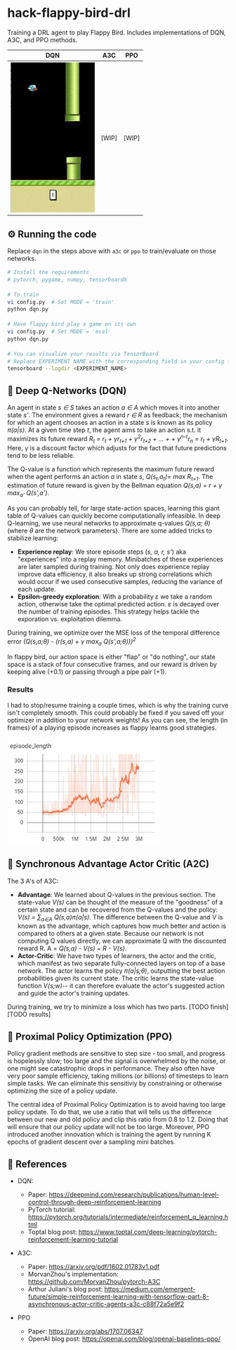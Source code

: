 # hack-flappy-bird-drl 
Training a DRL agent to play Flappy Bird. Includes implementations of DQN, A3C, and PPO methods.

| DQN  | A3C | PPO |
|:------------: |:---------------: |:---------------:|
|![](doc/dqn_demo_compressed.gif) | [WIP] | [WIP] |


## ⚙️ Running the code

Replace `dqn` in the steps above with `a3c` or `ppo` to train/evaluate on those networks. 

```sh
# Install the requirements
# pytorch, pygame, numpy, tensorboardX

# To train
vi config.py  # Set MODE = 'train'
python dqn.py

# Have flappy bird play a game on its own
vi config.py  # Set MODE = 'eval'
python dqn.py

# You can visualize your results via TensorBoard
# Replace EXPERIMENT_NAME with the corresponding field in your config file.
tensorboard --logdir <EXPERIMENT_NAME>
```

## 📌 Deep Q-Networks (DQN)

An agent in state *s ∈ S* takes an action *a ∈ A* which moves it into another state *s'*. The environment gives a reward *r ∈ R* as feedback; the mechanism for which an agent chooses an action in a state *s* is known as its policy *π(a|s)*. At a given time step *t*, the agent aims to take an action s.t. it maximizes its future reward *R<sub>t</sub> = r<sub>t</sub> + γr<sub>t+1</sub> + γ<sup>2</sup>r<sub>t+2</sub> + ... + + γ<sup>n-t</sup>r<sub>n</sub> = r<sub>t</sub> + γR<sub>t+1</sub>*. Here, *γ* is a discount factor which adjusts for the fact that future predictions tend to be less reliable. 

The Q-value is a function which represents the maximum future reward when the agent performs an action *a* in state *s*, *Q(s<sub>t</sub>,a<sub>t</sub>)= max R<sub>t+1</sub>*. The estimation of future reward is given by the Bellman equation *Q(s,a) = r + γ max<sub>a'</sub> Q(s',a')*.

As you can probably tell, for large state-action spaces, learning this giant table of Q-values can quickly become computationally infeasible. In deep Q-learning, we use neural networks to approximate q-values *Q(s,a; θ)* (where *θ* are the network parameters). There are some added tricks to stabilize learning:
- **Experience replay**: We store episode steps (*s, a, r, s'*) aka "experiences" into a replay memory. Minibatches of these experiences are later sampled during training. Not only does experience replay improve data efficiency, it also breaks up strong correlations which would occur if we used consecutive samples, reducing the variance of each update.
- **Epsilon-greedy exploration**: With a probability *ε* we take a random action, otherwise take the optimal predicted action. *ε* is decayed over the number of training episodes. This strategy helps tackle the exporation vs. exploitation dilemma.

During training, we optimize over the MSE loss of the temporal difference error *(Q(s,a;θ) - (r(s,a) + γ max<sub>a</sub> Q(s',a;θ)))<sup>2</sup>*

In flappy bird, our action space is either "flap" or "do nothing", our state space is a stack of four consecutive frames, and our reward is driven by keeping alive (+0.1) or passing through a pipe pair (+1).

### Results

I had to stop/resume training a couple times, which is why the training curve isn't completely smooth. This could probably be fixed if you saved off your optimizer in addition to your network weights! As you can see, the length (in frames) of a playing episode increases as flappy learns good strategies.

![Episode lengths](doc/dqn_eplen.jpg)

## 📌 Synchronous Advantage Actor Critic (A2C)

The 3 A's of A3C:

- **Advantage**: We learned about Q-values in the previous section. The state-value *V(s)* can be thought of the measure of the "goodness" of a certain state and can be recovered from the Q-values and the policy: *V(s) = ∑<sub>a∈A</sub> Q(s,a)π(a|s)*. The difference between the Q-value and V is known as the advantage, which captures how much better and action is compared to others at a given state. Because our network is not computing Q values directly, we can approximate Q with the discounted reward R. A = *Q(s,a) - V(s) ~ R - V(s)*.
- **Actor-Critic**: We have two types of learners, the actor and the critic, which manifest as two separate fully-connected layers on top of a base network. The actor learns the policy *π(a|s;θ)*, outputting the best action probabilities given its current state. The critic learns the state-value function *V(s;w)*-- it can therefore evaluate the actor's suggested action and guide the actor's training updates. 

During training, we try to minimize a loss which has two parts. 
[TODO finish]
[TODO results]

## 📌 Proximal Policy Optimization (PPO) 

Policy gradient methods are sensitive to step size - too small, and progress is hopelessly slow; too large and the signal is overwhelmed by the noise, or one might see catastrophic drops in performance. They also often have very poor sample efficiency, taking millions (or billions) of timesteps to learn simple tasks. We can eliminate this sensitiviy by constraining or otherwise optimizing the size of a policy update.

The central idea of Proximal Policy Optimization is to avoid having too large policy update. To do that, we use a ratio that will tells us the difference between our new and old policy and clip this ratio from 0.8 to 1.2. Doing that will ensure that our policy update will not be too large.
Moreover, PPO introduced another innovation which is training the agent by running K epochs of gradient descent over a sampling mini batches. 

## 📖 References
- DQN: 
    - Paper: https://deepmind.com/research/publications/human-level-control-through-deep-reinforcement-learning
    - PyTorch tutorial: https://pytorch.org/tutorials/intermediate/reinforcement_q_learning.html
    - Toptal blog post: https://www.toptal.com/deep-learning/pytorch-reinforcement-learning-tutorial

- A3C: 
    - Paper: https://arxiv.org/pdf/1602.01783v1.pdf
    - MorvanZhou's implementation: https://github.com/MorvanZhou/pytorch-A3C
    - Arthur Juliani's blog post: https://medium.com/emergent-future/simple-reinforcement-learning-with-tensorflow-part-8-asynchronous-actor-critic-agents-a3c-c88f72a5e9f2
    
- PPO
    - Paper: https://arxiv.org/abs/1707.06347
    - OpenAI blog post: https://openai.com/blog/openai-baselines-ppo/
